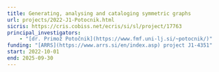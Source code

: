 ```yaml
---
title: Generating, analysing and cataloging symmetric graphs
url: projects/2022-J1-Potocnik.html
sicris: https://cris.cobiss.net/ecris/si/sl/project/17763
principal_investigators:
    - "[dr. Primož Potočnik](https://www.fmf.uni-lj.si/~potocnik/)"
funding: "[ARRS](https://www.arrs.si/en/index.asp) project J1-4351"
start: 2022-10-01
end: 2025-09-30
---
```

